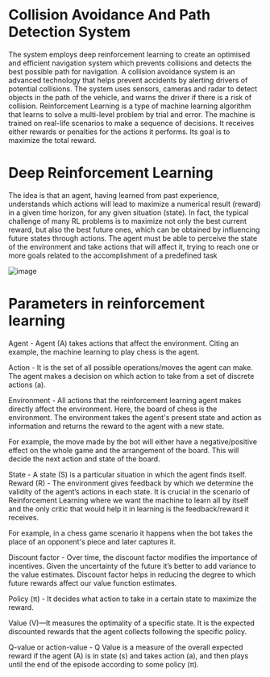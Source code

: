 # Collision Avoidance And Path Detection System
The system employs deep reinforcement learning to create an optimised and efficient navigation system which prevents collisions and detects the best possible path for navigation. A collision avoidance system is an advanced technology that helps prevent accidents by alerting drivers of potential collisions. The system uses sensors, cameras and radar to detect objects in the path of the vehicle, and warns the driver if there is a risk of collision. Reinforcement Learning is a type of machine learning algorithm that learns to solve a multi-level problem by trial and error. The machine is trained on real-life scenarios to make a sequence of decisions. It receives either rewards or penalties for the actions it performs. Its goal is to maximize the total reward.

# Deep Reinforcement Learning
The idea is that an agent, having learned from past experience, understands which actions will lead to maximize a numerical result (reward) in a given time horizon, for any given situation (state). In fact, the typical challenge of many RL problems is to maximize not only the best current reward, but also the best future ones, which can be obtained by influencing future states through actions. The agent must be able to perceive the state of the environment and take actions that will affect it, trying to reach one or more goals related to the accomplishment of a predefined task

![image](https://user-images.githubusercontent.com/113916366/234782956-e15da158-565a-49ac-949a-6cae608bc37f.png)

# Parameters in reinforcement learning

Agent - Agent (A) takes actions that affect the environment. Citing an example, the machine learning to play chess is the agent.

Action - It is the set of all possible operations/moves the agent can make. The agent makes a decision on which action to take from a set of discrete actions (a).

Environment - All actions that the reinforcement learning agent makes directly affect the environment. Here, the board of chess is the environment. The environment takes the agent's present state and action as information and returns the reward to the agent with a new state.

For example, the move made by the bot will either have a negative/positive effect on the whole game and the arrangement of the board. This will decide the next action and state of the board.

State - A state (S) is a particular situation in which the agent finds itself.                    Reward (R) - The environment gives feedback by which we determine the validity of the agent’s actions in each state. It is crucial in the scenario of Reinforcement Learning where we want the machine to learn all by itself and the only critic that would help it in learning is the feedback/reward it receives.

For example, in a chess game scenario it happens when the bot takes the place of an opponent's piece and later captures it.

Discount factor - Over time, the discount factor modifies the importance of incentives. Given the uncertainty of the future it’s better to add variance to the value estimates. Discount factor helps in reducing the degree to which future rewards affect our value function estimates.

Policy (π) - It decides what action to take in a certain state to maximize the reward.

Value (V)—It measures the optimality of a specific state. It is the expected discounted rewards that the agent collects following the specific policy.

Q-value or action-value - Q Value is a measure of the overall expected reward if the agent (A) is in state (s) and takes action (a), and then plays until the end of the episode according to some policy (π).
